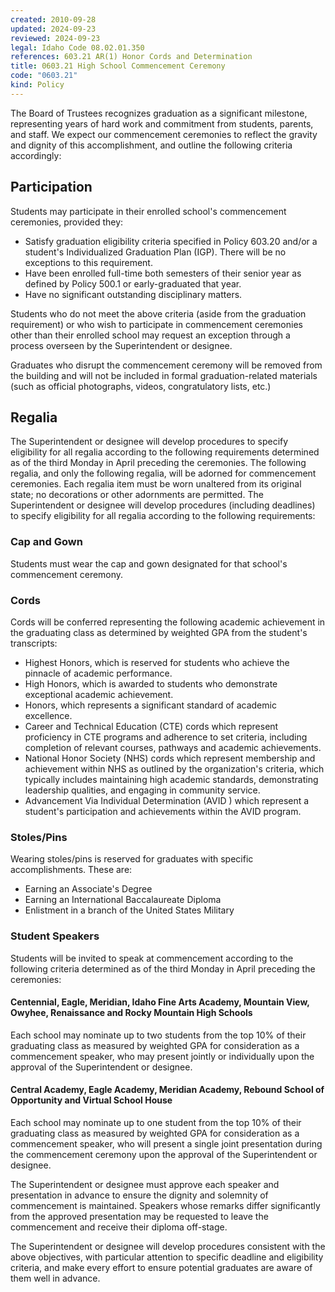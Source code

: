 ```yaml
---
created: 2010-09-28
updated: 2024-09-23
reviewed: 2024-09-23
legal: Idaho Code 08.02.01.350
references: 603.21 AR(1) Honor Cords and Determination
title: 0603.21 High School Commencement Ceremony
code: "0603.21"
kind: Policy
---
```


The Board of Trustees recognizes graduation as a significant milestone, representing years of hard work and commitment from students, parents, and staff. We expect our commencement ceremonies to reflect the gravity and dignity of this accomplishment, and outline the following criteria accordingly:

## Participation
Students may participate in their enrolled school's commencement ceremonies, provided they:

- Satisfy graduation eligibility criteria specified in Policy 603.20 and/or a student's Individualized Graduation Plan (IGP). There will be no exceptions to this requirement.
- Have been enrolled full-time both semesters of their senior year as defined by Policy 500.1 or early-graduated that year.
- Have no significant outstanding disciplinary matters.

Students who do not meet the above criteria (aside from the graduation requirement) or who wish to participate in commencement ceremonies other than their enrolled school may request an exception through a process overseen by the Superintendent or designee.

Graduates who disrupt the commencement ceremony will be removed from the building and will not be included in formal graduation-related materials (such as official photographs, videos, congratulatory lists, etc.)

## Regalia
The Superintendent or designee will develop procedures to specify eligibility for all regalia according to the following requirements determined as of the third Monday in April preceding the ceremonies.
The following regalia, and only the following regalia, will be adorned for commencement ceremonies. Each regalia item must be worn unaltered from its original state; no decorations or other adornments are permitted. The Superintendent or designee will develop procedures (including deadlines) to specify eligibility for all regalia according to the following requirements:

### Cap and Gown
Students must wear the cap and gown designated for that school's commencement ceremony.

### Cords
Cords will be conferred representing the following academic achievement in the graduating class as determined by weighted GPA from the student's transcripts:
- Highest Honors, which is reserved for students who achieve the pinnacle of academic performance.
- High Honors, which is awarded to students who demonstrate exceptional academic achievement.
- Honors, which represents a significant standard of academic excellence.
- Career and Technical Education (CTE) cords which represent proficiency in CTE programs and adherence to set criteria, including completion of relevant courses, pathways and academic achievements.
- National Honor Society (NHS) cords which represent membership and achievement within NHS as outlined by the organization's criteria, which typically includes maintaining high academic standards, demonstrating leadership qualities, and engaging in community service.
- Advancement Via Individual Determination (AVID ) which represent a student's participation and achievements within the AVID program.

### Stoles/Pins
Wearing stoles/pins is reserved for graduates with specific accomplishments.  These are:
- Earning an Associate's Degree
- Earning an International Baccalaureate Diploma
- Enlistment in a branch of the United States Military

### Student Speakers
Students will be invited to speak at commencement according to the following criteria determined as of the third Monday in April preceding the ceremonies:

#### Centennial, Eagle, Meridian, Idaho Fine Arts Academy, Mountain View, Owyhee, Renaissance and Rocky Mountain High Schools
Each school may nominate up to two students from the top 10% of their graduating class as measured by weighted GPA for consideration as a commencement speaker, who may present jointly or individually upon the approval of the Superintendent or designee.

#### Central Academy, Eagle Academy, Meridian Academy, Rebound School of Opportunity and Virtual School House
Each school may nominate up to one student from the top 10% of their graduating class as measured by weighted GPA for consideration as a commencement speaker, who will present a single joint presentation during the commencement ceremony upon the approval of the Superintendent or designee.

The Superintendent or designee must approve each speaker and presentation in advance to ensure the dignity and solemnity of commencement is maintained.  Speakers whose remarks differ significantly from the approved presentation may be requested to leave the commencement and receive their diploma off-stage.

The Superintendent or designee will develop procedures consistent with the above objectives, with particular attention to specific deadline and eligibility criteria, and make every effort to ensure potential graduates are aware of them well in advance.
